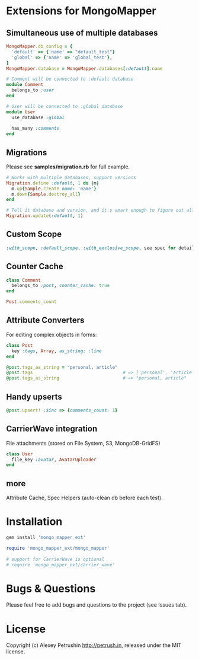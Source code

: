# Extensions for MongoMapper

## Simultaneous use of multiple databases

``` ruby
MongoMapper.db_config = {
  'default' => {'name' => "default_test"}
  'global' => {'name' => 'global_test'},      
}
MongoMapper.database = MongoMapper.databases[:default].name

# Comment will be connected to :default database
module Comment
  belongs_to :user
end

# User will be connected to :global database
module User
  use_database :global
  
  has_many :comments
end
```
    
## Migrations

Please see **samples/migration.rb** for full example.

``` ruby
# Works with multiple databases, support versions
Migration.define :default, 1 do |m|
  m.up{Sample.create name: 'name'}
  m.down{Sample.destroy_all}
end

# Tell it database and version, and it's smart enough to figure out all needed :up or :down
Migration.update(:default, 1)
```
    
## Custom Scope

``` ruby    
:with_scope, :default_scope, :with_exclusive_scope, see spec for details.
```
    
## Counter Cache

``` ruby
class Comment
  belongs_to :post, counter_cache: true
end

Post.comments_count
```
    
## Attribute Converters

For editing complex objects in forms:

``` ruby
class Post
  key :tags, Array, as_string: :line
end

@post.tags_as_string = "personal, article"
@post.tags                                  # => ['personal', 'article']
@post.tags_as_string                        # => "personal, article"
```
    
## Handy upserts

``` ruby
@post.upsert! :$inc => {comments_count: 1}
```
    
## CarrierWave integration

File attachments (stored on File System, S3, MongoDB-GridFS)

``` ruby
class User
  file_key :avatar, AvatarUploader
end
```
    
## more

Attribute Cache, Spec Helpers (auto-clean db before each test).

# Installation

``` bash
gem install 'mongo_mapper_ext'
```

``` ruby    
require 'mongo_mapper_ext/mongo_mapper'
    
# support for CarrierWave is optional
# require 'mongo_mapper_ext/carrier_wave'
```

# Bugs & Questions

Please feel free to add bugs and questions to the project (see Issues tab).

# License

Copyright (c) Alexey Petrushin http://petrush.in, released under the MIT license.